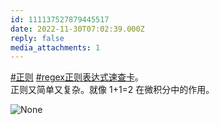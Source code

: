 ```yaml
---
id: 111137527879445517
date: 2022-11-30T07:02:39.000Z
reply: false
media_attachments: 1
---
```


[#正则](https://e5n.cc/tags/%E6%AD%A3%E5%88%99) [#regex正则表达式速查卡](https://e5n.cc/tags/regex%E6%AD%A3%E5%88%99%E8%A1%A8%E8%BE%BE%E5%BC%8F%E9%80%9F%E6%9F%A5%E5%8D%A1)。  
正则又简单又复杂。就像 1+1=2 在微积分中的作用。

![None](https://files.e5n.cc/media_attachments/files/111/219/520/096/325/892/original/8be72d616fc5ef25.webp)
